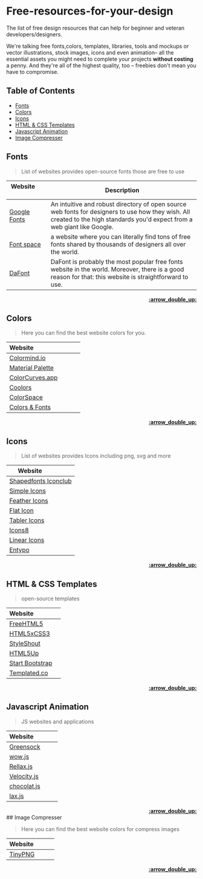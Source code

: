 # Free-resources-for-your-design
The list of free design resources that can help for beginner and veteran developers/designers.

We're talking free fonts,colors, templates, libraries, tools and mockups or vector illustrations, stock images, icons and even animation– all the essential assets you might need to complete your projects **without costing** a penny. And they're all of the highest quality, too – freebies don't mean you have to compromise.

## Table of Contents

- [Fonts](#fonts)
- [Colors](#colors)
- [Icons](#icons)
- [HTML & CSS Templates](#html--css-templates)
- [Javascript Animation](#javascript-animation)
- [Image Compresser](#Image-compresser)


## Fonts

>List of websites provides open-source fonts those are free to use

| Website&nbsp; &nbsp; &nbsp; &nbsp; &nbsp; &nbsp; &nbsp; &nbsp; &nbsp; &nbsp; &nbsp; &nbsp; &nbsp; &nbsp; | Description |
| ----------------------- | ------------------ |
| [Google Fonts](https://fonts.google.com/)| An intuitive and robust directory of open source web fonts for designers to use how they wish. All created to the high standards you'd expect from a web giant like Google. |
| [Font space](https://www.fontspace.com/)|a website where you can literally find tons of free fonts shared by thousands of designers all over the world. |
| [DaFont](https://www.dafont.com/)| DaFont is probably the most popular free fonts website in the world. Moreover, there is a good reason for that: this website is straightforward to use. |


<div align="right">
    <b><a href="#table-of-contents">:arrow_double_up:</a></b>
</div>

## Colors

>Here you can find the best website colors for you.

| Website&nbsp; &nbsp; &nbsp; &nbsp; &nbsp; &nbsp; &nbsp; &nbsp; &nbsp; &nbsp; &nbsp; &nbsp; &nbsp; &nbsp;
| --------------------------------------------------------------- |
| [Colormind.io](http://colormind.io) |
| [Material Palette](https://www.materialpalette.com/)|
| [ColorCurves.app](https://colorcurves.app) |
| [Coolors](https://coolors.co) |
| [ColorSpace](https://mycolor.space/) |
| [Colors & Fonts](https://www.colorsandfonts.com/) |


<div align="right">
    <b><a href="#table-of-contents">:arrow_double_up:</a></b>
</div>

## Icons

>List of websites provides Icons including png, svg and more

| Website&nbsp; &nbsp; &nbsp; &nbsp; &nbsp; &nbsp; &nbsp; 
| ----------------------- | 
| [Shapedfonts Iconclub](https://shapedfonts.com/iconclub/)|
| [Simple Icons](https://simpleicons.org/)| 
| [Feather Icons](https://feathericons.com/)| 
| [Flat Icon](https://www.flaticon.com/)|
| [Tabler Icons](https://tablericons.com/)| 
| [Icons8](https://icons8.com/)| 
| [Linear Icons](https://linearicons.com/)|
| [Entypo](http://www.entypo.com/)|

<div align="right">
    <b><a href="#table-of-contents">:arrow_double_up:</a></b>
</div>

## HTML & CSS Templates

>open-source templates

| Website&nbsp; &nbsp; &nbsp; &nbsp; &nbsp; &nbsp; &nbsp; &nbsp; 
| ----------------------- | 
| [FreeHTML5](https://freehtml5.co/)|
| [HTML5xCSS3](https://www.html5xcss3.com/)| 
| [StyleShout](https://www.styleshout.com/free-templates/)|
| [HTML5Up](https://html5up.net/)|
| [Start Bootstrap](https://startbootstrap.com/)|
| [Templated.co](https://templated.co/)| 


<div align="right">
    <b><a href="#table-of-contents">:arrow_double_up:</a></b>
</div>

## Javascript Animation

> JS websites and applications

| Website&nbsp; &nbsp; &nbsp; &nbsp; &nbsp; &nbsp; &nbsp; 
| ----------------------- |
| [Greensock](https://greensock.com/)| 
| [wow.js](https://wowjs.uk/)|
| [Rellax.js](https://github.com/dixonandmoe/rellax)| 
| [Velocity.js](http://velocityjs.org/)| 
| [chocolat.js](http://chocolat.insipi.de/)|
| [lax.js](https://github.com/alexfoxy/laxxx)| 

<div align="right">
    <b><a href="#table-of-contents">:arrow_double_up:</a></b>
</div>
## Image Compresser

>Here you can find the best website colors for compress images

| Website&nbsp; &nbsp; &nbsp; &nbsp; &nbsp; &nbsp; 
| ----------------------- | 
| [TinyPNG](https://tinypng.com/)|

<div align="right">
    <b><a href="#table-of-contents">:arrow_double_up:</a></b>
</div>
